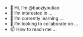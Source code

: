 - 👋 Hi, I’m @baoziyoutiao
- 👀 I’m interested in ...
- 🌱 I’m currently learning ...
- 💞️ I’m looking to collaborate on ...
- 📫 How to reach me ...

<!---
baoziyoutiao/baoziyoutiao is a ✨ special ✨ repository because its `README.md` (this file) appears on your GitHub profile.
You can click the Preview link to take a look at your changes.
--->
